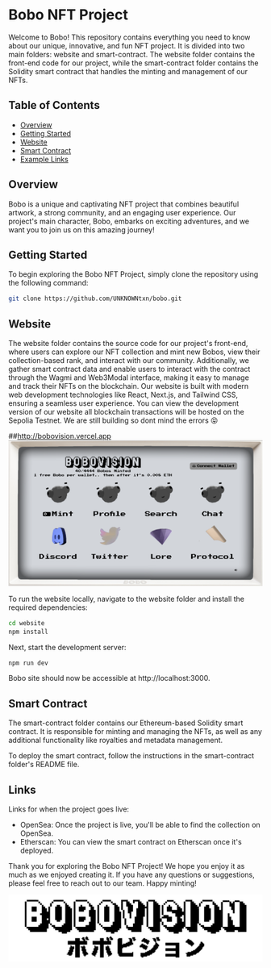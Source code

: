 # Bobo NFT Project

Welcome to Bobo! This repository contains everything you need to know about our unique, innovative, and fun NFT project. It is divided into two main folders: website and smart-contract. The website folder contains the front-end code for our project, while the smart-contract folder contains the Solidity smart contract that handles the minting and management of our NFTs.

## Table of Contents

- [Overview](#overview)
- [Getting Started](#getting-started)
- [Website](#website)
- [Smart Contract](#smart-contract)
- [Example Links](#example-links)

## Overview

Bobo is a unique and captivating NFT project that combines beautiful artwork, a strong community, and an engaging user experience. Our project's main character, Bobo, embarks on exciting adventures, and we want you to join us on this amazing journey!

## Getting Started

To begin exploring the Bobo NFT Project, simply clone the repository using the following command:

```bash
git clone https://github.com/UNKNOWNtxn/bobo.git
```

## Website

The website folder contains the source code for our project's front-end, where users can explore our NFT collection and mint new Bobos, view their collection-based rank, and interact with our community. Additionally, we gather smart contract data and enable users to interact with the contract through the Wagmi and Web3Modal interface, making it easy to manage and track their NFTs on the blockchain. Our website is built with modern web development technologies like React, Next.js, and Tailwind CSS, ensuring a seamless user experience. You can view the development version of our website all blockchain transactions will be hosted on the Sepolia Testnet. We are still building so dont mind the errors 😝

##http://bobovision.vercel.app
![WebsiteDemo](website/screenshots/websitedemo.png)

To run the website locally, navigate to the website folder and install the required dependencies:
```bash
cd website
npm install
```
Next, start the development server:
```bash
npm run dev
```
Bobo site should now be accessible at http://localhost:3000.

## Smart Contract

The smart-contract folder contains our Ethereum-based Solidity smart contract. It is responsible for minting and managing the NFTs, as well as any additional functionality like royalties and metadata management.

To deploy the smart contract, follow the instructions in the smart-contract folder's README file.

## Links

Links for when the project goes live:

- OpenSea: Once the project is live, you'll be able to find the collection on OpenSea. 
- Etherscan: You can view the smart contract on Etherscan once it's deployed. 

Thank you for exploring the Bobo NFT Project! We hope you enjoy it as much as we enjoyed creating it. If you have any questions or suggestions, please feel free to reach out to our team. Happy minting! 

![BoboVision](website/public/assets/png_gif/BoboVision_V2.png)
